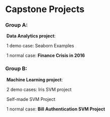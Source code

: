 # Capstone Projects



### Group A: 

​		**Data Analytics project**: 

​		1 demo case:			Seaborn Examples

​		1 normal case: 		**Finance Crisis in 2016**



### Group B: 

​		**Machine Learning project**: 

​		2 demo cases:		Iris SVM project

​				 						 Self-made SVM Project

​		1 normal case:		**Bill Authentication SVM Project**
